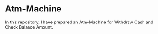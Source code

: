 # Atm-Machine
In this repository, I have prepared an Atm-Machine for Withdraw Cash and Check Balance Amount. 
